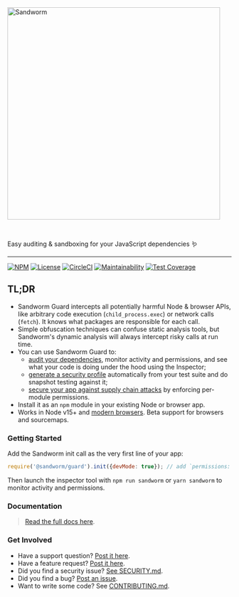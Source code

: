 <!-- Sandworm Logo -->
<picture>
  <source media="(prefers-color-scheme: dark)" srcset="logo-dark.png">
  <source media="(prefers-color-scheme: light)" srcset="logo-light.png">
  <img alt="Sandworm" src="logo-dark.png" width="478">
</picture>

<!-- A spacer -->
<p>&nbsp;</p>

Easy auditing & sandboxing for your JavaScript dependencies 🪱

---

[![NPM][npm-version-image]][npm-version-url]
[![License][license-image]][license-url]
[![CircleCI][ci-image]][ci-url]
[![Maintainability][cc-image]][cc-url]
[![Test Coverage][coverage-image]][coverage-url]

## TL;DR
* Sandworm Guard intercepts all potentially harmful Node & browser APIs, like arbitrary code execution (`child_process.exec`) or network calls (`fetch`). It knows what packages are responsible for each call.
* Simple obfuscation techniques can confuse static analysis tools, but Sandworm's dynamic analysis will always intercept risky calls at run time.
* You can use Sandworm Guard to:
  * [audit your dependencies](https://docs.sandworm.dev/#getting-started), monitor activity and permissions, and see what your code is doing under the hood using the Inspector;
  * [generate a security profile](https://docs.sandworm.dev/test-framework-plugins) automatically from your test suite and do snapshot testing against it;
  * [secure your app against supply chain attacks](https://docs.sandworm.dev/#enforcing-permissions) by enforcing per-module permissions.
* Install it as an `npm` module in your existing Node or browser app.
* Works in Node v15+ and [modern browsers](https://browsersl.ist/#q=defaults). Beta support for browsers and sourcemaps.

### Getting Started

Add the Sandworm init call as the very first line of your app:

```js
require('@sandworm/guard').init({devMode: true}); // add `permissions: [...]` to enforce
```

Then launch the inspector tool with `npm run sandworm` or `yarn sandworm` to monitor activity and permissions.

### Documentation

> [Read the full docs here](https://docs.sandworm.dev/guard).

### Get Involved

* Have a support question? [Post it here](https://github.com/sandworm-hq/sandworm-guard-js/discussions/categories/q-a).
* Have a feature request? [Post it here](https://github.com/sandworm-hq/sandworm-guard-js/discussions/categories/ideas).
* Did you find a security issue? [See SECURITY.md](contributing/security.md).
* Did you find a bug? [Post an issue](https://github.com/sandworm-hq/sandworm-guard-js/issues/new/choose).
* Want to write some code? See [CONTRIBUTING.md](contributing/).

[npm-version-image]: https://img.shields.io/npm/v/sandworm?style=flat-square
[npm-version-url]: https://www.npmjs.com/package/sandworm
[license-image]: https://img.shields.io/npm/l/sandworm?style=flat-square
[license-url]: https://github.com/sandworm-hq/sandworm-guard-js/blob/main/LICENSE
[ci-image]: https://img.shields.io/circleci/build/github/sandworm-hq/sandworm-guard-js?style=flat-square
[ci-url]: https://app.circleci.com/pipelines/github/sandworm-hq/sandworm-guard-js
[cc-image]: https://api.codeclimate.com/v1/badges/edff60f7f06bb0c589aa/maintainability
[cc-url]: https://codeclimate.com/github/sandworm-hq/sandworm-guard-js/maintainability
[coverage-image]: https://api.codeclimate.com/v1/badges/edff60f7f06bb0c589aa/test_coverage
[coverage-url]: https://codeclimate.com/github/sandworm-hq/sandworm-guard-js/test_coverage

